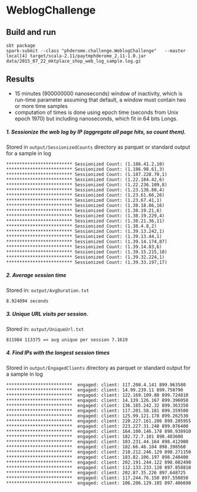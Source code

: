 # WeblogChallenge

## Build and run
```
sbt package
spark-submit --class "phderome.challenge.WeblogChallenge"   --master local[4] target/scala-2.11/paytmphderome_2.11-1.0.jar  
data/2015_07_22_mktplace_shop_web_log_sample.log.gz
```

## Results

- 15 minutes (900000000 nanoseconds) window of inactivity, which is run-time parameter assuming that default, a window must contain two or more time samples
- computation of times is done using epoch time (seconds from Unix epoch 1970) but including nanoseconds, which fit in 64 bits Longs.
  
##### 1. Sessionize the web log by IP (aggregate all page hits, so count them).

Stored in `output/SessionizedCounts` directory as parquet or standard output for a sample in log
```
************************* Sessionized Count: (1.186.41.2,10)
************************* Sessionized Count: (1.186.98.61,3)
************************* Sessionized Count: (1.187.228.70,1)
************************* Sessionized Count: (1.22.184.42,6)
************************* Sessionized Count: (1.22.236.109,8)
************************* Sessionized Count: (1.23.136.80,4)
************************* Sessionized Count: (1.23.61.66,26)
************************* Sessionized Count: (1.23.67.41,1)
************************* Sessionized Count: (1.38.18.86,16)
************************* Sessionized Count: (1.38.19.21,6)
************************* Sessionized Count: (1.38.19.229,4)
************************* Sessionized Count: (1.38.21.36,11)
************************* Sessionized Count: (1.38.4.8,2)
************************* Sessionized Count: (1.39.13.242,1)
************************* Sessionized Count: (1.39.13.44,1)
************************* Sessionized Count: (1.39.14.174,87)
************************* Sessionized Count: (1.39.14.83,6)
************************* Sessionized Count: (1.39.15.215,10)
************************* Sessionized Count: (1.39.32.224,1)
************************* Sessionized Count: (1.39.33.197,17)
```

##### 2. Average session time
Stored in: `output/AvgDuration.txt`
```
8.924094 seconds
```

##### 3. Unique URL visits per session.
Stored in: `output/UniqueUrl.txt`
```
811984 113375 => avg unique per session 7.1619
```

##### 4. Find IPs with the longest session times
Stored in `output/EngagedClients` directory as parquet or standard output for a sample in log
```
*************************  engaged: client: 117.200.4.141 899.963580
*************************  engaged: client: 14.99.239.11 899.750790
*************************  engaged: client: 122.169.109.88 899.724810
*************************  engaged: client: 14.139.126.167 899.396050
*************************  engaged: client: 136.185.242.32 899.363350
*************************  engaged: client: 117.201.58.181 899.359500
*************************  engaged: client: 125.99.121.178 899.262530
*************************  engaged: client: 220.227.161.206 899.205955
*************************  engaged: client: 223.227.31.248 899.076400
*************************  engaged: client: 164.100.146.178 898.938910
*************************  engaged: client: 182.72.7.101 898.483600
*************************  engaged: client: 103.231.44.164 898.412900
*************************  engaged: client: 182.66.46.104 898.398560
*************************  engaged: client: 210.212.246.129 898.271150
*************************  engaged: client: 183.82.106.197 898.248400
*************************  engaged: client: 202.191.244.122 898.082490
*************************  engaged: client: 112.133.233.120 897.858810
*************************  engaged: client: 202.87.35.226 897.648725
*************************  engaged: client: 117.244.76.150 897.550850
*************************  engaged: client: 106.206.129.105 897.406690
```